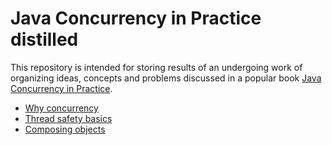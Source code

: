 Java Concurrency in Practice distilled
===

This repository is intended for storing results of an undergoing work of organizing ideas, concepts and problems discussed in a popular book [Java Concurrency in Practice](http://www.amazon.com/Java-Concurrency-Practice-Brian-Goetz/dp/0321349601).

* [Why concurrency](why.md)
* [Thread safety basics](thread-safety.textile)
* [Composing objects](composition.textile)